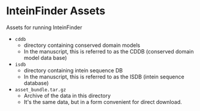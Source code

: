# InteinFinder Assets

Assets for running InteinFinder

- `cddb`
  - directory containing conserved domain models
  - In the manuscript, this is referred to as the CDDB (conserved domain model data base)
- `isdb`
  - directory containing intein sequence DB
  - In the manuscript, this is referred to as the ISDB (intein sequence database)
- `asset_bundle.tar.gz`
  - Archive of the data in this directory
  - It's the same data, but in a form convenient for direct download.
